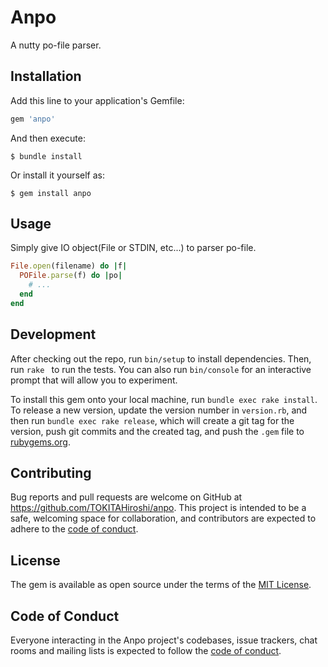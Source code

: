 # Anpo

A nutty po-file parser.

## Installation

Add this line to your application's Gemfile:

```ruby
gem 'anpo'
```

And then execute:

    $ bundle install

Or install it yourself as:

    $ gem install anpo

## Usage

Simply give IO object(File or STDIN, etc...) to parser po-file.

```ruby
File.open(filename) do |f|
  POFile.parse(f) do |po|
    # ...
  end
end
```

## Development

After checking out the repo, run `bin/setup` to install dependencies. Then, run `rake ` to run the tests. You can also run `bin/console` for an interactive prompt that will allow you to experiment.

To install this gem onto your local machine, run `bundle exec rake install`. To release a new version, update the version number in `version.rb`, and then run `bundle exec rake release`, which will create a git tag for the version, push git commits and the created tag, and push the `.gem` file to [rubygems.org](https://rubygems.org).

## Contributing

Bug reports and pull requests are welcome on GitHub at https://github.com/TOKITAHiroshi/anpo. This project is intended to be a safe, welcoming space for collaboration, and contributors are expected to adhere to the [code of conduct](https://github.com/TOKITAHiroshi/anpo/blob/master/CODE_OF_CONDUCT.md).

## License

The gem is available as open source under the terms of the [MIT License](https://opensource.org/licenses/MIT).

## Code of Conduct

Everyone interacting in the Anpo project's codebases, issue trackers, chat rooms and mailing lists is expected to follow the [code of conduct](https://github.com/TOKITAHiroshi/anpo/blob/master/CODE_OF_CONDUCT.md).
